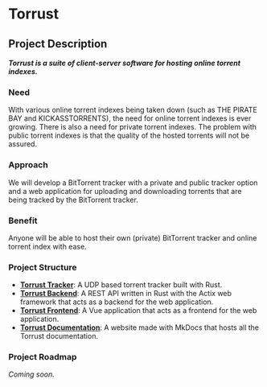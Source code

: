 # Torrust

## Project Description

***Torrust is a suite of client-server software for hosting online torrent indexes.***

### Need

With various online torrent indexes being taken down (such as THE PIRATE BAY and KICKASSTORRENTS), the need for online torrent indexes is ever growing.
There is also a need for private torrent indexes. The problem with public torrent indexes is that the quality of the hosted torrents will not be assured.

### Approach

We will develop a BitTorrent tracker with a private and public tracker option and a web application for uploading and downloading torrents that are being tracked by the BitTorrent tracker.

### Benefit

Anyone will be able to host their own (private) BitTorrent tracker and online torrent index with ease.

### Project Structure

- [__Torrust Tracker__](https://github.com/torrust/torrust-tracker): A UDP based torrent tracker built with Rust.
- [__Torrust Backend__](https://github.com/torrust/torrust-web-backend): A REST API written in Rust with the Actix web framework that acts as a backend for the web application.
- [__Torrust Frontend__](https://github.com/torrust/torrust-web-frontend): A Vue application that acts as a frontend for the web application.
- [__Torrust Documentation__](https://github.com/torrust/torrust-documentation): A website made with MkDocs that hosts all the Torrust documentation.

### Project Roadmap

*Coming soon.*
